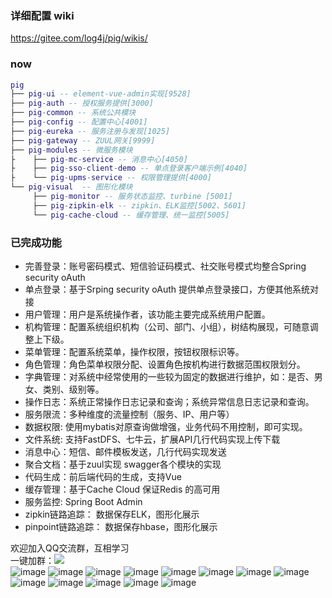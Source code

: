  ### 详细配置 wiki
 https://gitee.com/log4j/pig/wikis/
 
 ### now
``` lua
pig
├── pig-ui -- element-vue-admin实现[9528]
├── pig-auth -- 授权服务提供[3000]
├── pig-common -- 系统公共模块 
├── pig-config -- 配置中心[4001]
├── pig-eureka -- 服务注册与发现[1025]
├── pig-gateway -- ZUUL网关[9999]
├── pig-modules -- 微服务模块
├    ├── pig-mc-service -- 消息中心[4050]
├    ├── pig-sso-client-demo -- 单点登录客户端示例[4040]
├    └── pig-upms-service -- 权限管理提供[4000]
└── pig-visual  -- 图形化模块 
     ├── pig-monitor -- 服务状态监控、turbine [5001]
     ├── pig-zipkin-elk -- zipkin、ELK监控[5002、5601]
     └── pig-cache-cloud -- 缓存管理、统一监控[5005]
```
###  已完成功能
- 完善登录：账号密码模式、短信验证码模式、社交账号模式均整合Spring security oAuth
- 单点登录：基于Srping security oAuth 提供单点登录接口，方便其他系统对接
- 用户管理：用户是系统操作者，该功能主要完成系统用户配置。
- 机构管理：配置系统组织机构（公司、部门、小组），树结构展现，可随意调整上下级。
- 菜单管理：配置系统菜单，操作权限，按钮权限标识等。
- 角色管理：角色菜单权限分配、设置角色按机构进行数据范围权限划分。
- 字典管理：对系统中经常使用的一些较为固定的数据进行维护，如：是否、男女、类别、级别等。
- 操作日志：系统正常操作日志记录和查询；系统异常信息日志记录和查询。
- 服务限流：多种维度的流量控制（服务、IP、用户等）
- 数据权限: 使用mybatis对原查询做增强，业务代码不用控制，即可实现。
- 文件系统: 支持FastDFS、七牛云，扩展API几行代码实现上传下载
- 消息中心：短信、邮件模板发送，几行代码实现发送
- 聚合文档：基于zuul实现 swagger各个模块的实现
- 代码生成：前后端代码的生成，支持Vue
- 缓存管理：基于Cache Cloud 保证Redis 的高可用
- 服务监控: Spring Boot Admin
- zipkin链路追踪： 数据保存ELK，图形化展示
- pinpoint链路追踪： 数据保存hbase，图形化展示

欢迎加入QQ交流群，互相学习  
一键加群：<a target="_blank" href="https://jq.qq.com/?_wv=1027&k=5zWEvg5"><img border="0" src="//pub.idqqimg.com/wpa/images/group.png"></a>  
![image](http://oss.wjg95.cn/pig_qq_qun.png)
![image](http://p0hpm86wj.bkt.clouddn.com/11.png)
![image](http://p0hpm86wj.bkt.clouddn.com/1.png)
![image](http://p0hpm86wj.bkt.clouddn.com/2.png)
![image](http://p0hpm86wj.bkt.clouddn.com/3.png)
![image](http://p0hpm86wj.bkt.clouddn.com/4.png)
![image](http://p0hpm86wj.bkt.clouddn.com/5.png)
![image](http://p0hpm86wj.bkt.clouddn.com/34.png)
![image](http://p0hpm86wj.bkt.clouddn.com/21.png)
![image](http://p0hpm86wj.bkt.clouddn.com/22.png)
![image](http://p0hpm86wj.bkt.clouddn.com/23.png)
![image](http://p0hpm86wj.bkt.clouddn.com/24.png)
![image](http://p0hpm86wj.bkt.clouddn.com/26.png)


